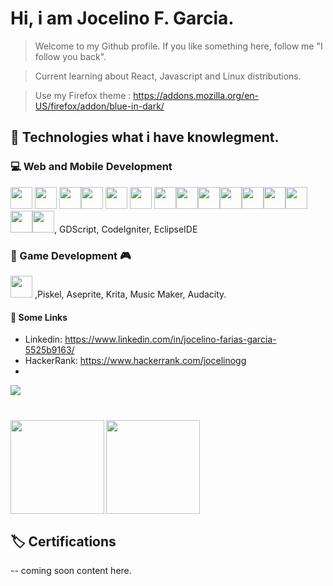 <h1>Hi, i am Jocelino F. Garcia.</h1>

> Welcome to my Github profile. If you like something here, follow me "I follow you back".

> Current learning about React, Javascript and Linux distributions.

> Use my Firefox theme : https://addons.mozilla.org/en-US/firefox/addon/blue-in-dark/
## :scroll: Technologies what i have knowlegment.

### :computer: Web and Mobile Development

<img height="35px" width="35px" disabled src="https://cdn.jsdelivr.net/gh/devicons/devicon/icons/python/python-original.svg" /> <img height="35px" width="35px" src="https://cdn.jsdelivr.net/gh/devicons/devicon/icons/php/php-original.svg" /> <img height="35px" width="35px" src="https://cdn.jsdelivr.net/gh/devicons/devicon/icons/html5/html5-original.svg" /><img height="35px" width="35px" src="https://cdn.jsdelivr.net/gh/devicons/devicon/icons/css3/css3-original.svg" />
<img height="35px" width="35px" src="https://cdn.jsdelivr.net/gh/devicons/devicon/icons/javascript/javascript-original.svg" /> <img height="35px" width="35px" src="https://cdn.jsdelivr.net/gh/devicons/devicon/icons/c/c-original.svg" /> <img height="35px" width="35px" src="https://cdn.jsdelivr.net/gh/devicons/devicon/icons/bootstrap/bootstrap-plain-wordmark.svg" /><img height="35px" width="35px" src="https://cdn.jsdelivr.net/gh/devicons/devicon/icons/react/react-original.svg" /><img height="35px" width="35px" src="https://cdn.jsdelivr.net/gh/devicons/devicon/icons/pycharm/pycharm-original.svg" /><img height="35px" width="35px" src="https://cdn.jsdelivr.net/gh/devicons/devicon/icons/vscode/vscode-original.svg" /><img height="35px" width="35px" src="https://cdn.jsdelivr.net/gh/devicons/devicon/icons/jupyter/jupyter-original-wordmark.svg" /><img height="35px" width="35px" src="https://cdn.jsdelivr.net/gh/devicons/devicon/icons/mysql/mysql-original.svg" /><img height="35px" width="35px" src="https://cdn.jsdelivr.net/gh/devicons/devicon/icons/postgresql/postgresql-original-wordmark.svg" />
<img height="35px" width="35px" src="https://cdn.jsdelivr.net/gh/devicons/devicon/icons/figma/figma-original.svg" /><img height="35px" width="35px" src="https://cdn.jsdelivr.net/gh/devicons/devicon/icons/android/android-plain.svg" />, GDScript, CodeIgniter, EclipseIDE

### :space_invader: Game Development :video_game: 
 <img height="35px" width="35px" src="https://cdn.jsdelivr.net/gh/devicons/devicon/icons/godot/godot-original.svg" /> ,Piskel, Aseprite, Krita, Music Maker, Audacity.

#### :busts_in_silhouette: Some Links
 - Linkedin: https://www.linkedin.com/in/jocelino-farias-garcia-5525b9163/
 - HackerRank: https://www.hackerrank.com/jocelinogg
 - 
<img align="left" src="https://visitor-badge.laobi.icu/badge?page_id=jocelinoFG017.jocelinoFG017" />
<br>
<h1 align="center"></h1>
<img  align="left" height="150px" src="https://github-readme-stats.vercel.app/api?username=jocelinoFG017&show_icons=true&theme=merko">
<img  align="center" height="150px" src="https://github-readme-stats.vercel.app/api/top-langs/?username=jocelinoFG017&langs_count=6&layout=compact">

## :label: Certifications
-- coming soon content here.
